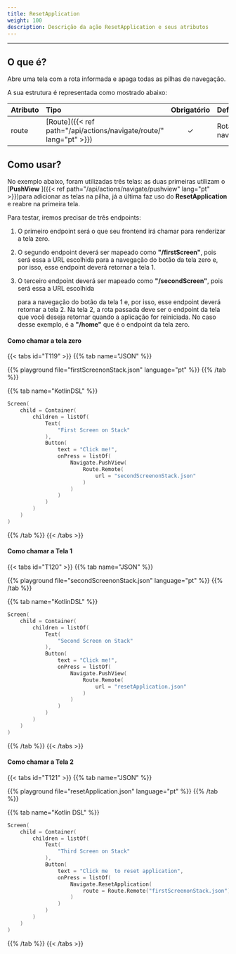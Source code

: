 ```yaml
---
title: ResetApplication
weight: 100
description: Descrição da ação ResetApplication e seus atributos
---
```


---

## O que é? <a id="definicao"></a>

Abre uma tela com a rota informada e apaga todas as pilhas de navegação.

A sua estrutura é representada como mostrado abaixo:

| **Atributo** | **Tipo**                                        | Obrigatório | **Definição**      |
| :----------- | :---------------------------------------------- | :---------: | :----------------- |
| route        | ​[Route]({{< ref path="/api/actions/navigate/route/" lang="pt" >}})​ |      ✓      | Rota de navegação. |

## Como usar?

No exemplo abaixo, foram utilizadas três telas: as duas primeiras utilizam o [**PushView** ]({{< ref path="/api/actions/navigate/pushview" lang="pt" >}})para adicionar as telas na pilha, já a última faz uso do **ResetApplication** e reabre na primeira tela.

Para testar, iremos precisar de três endpoints:

1. O primeiro endpoint será o que seu frontend irá chamar para renderizar a tela zero.
2. O segundo endpoint deverá ser mapeado como **"/firstScreen"**, pois será essa a URL escolhida para a navegação do botão da tela zero e, por isso, esse endpoint deverá retornar a tela 1.
3. O terceiro endpoint deverá ser mapeado como **"/secondScreen"**, pois será essa a URL escolhida

   para a navegação do botão da tela 1 e, por isso, esse endpoint deverá retornar a tela 2. Na tela 2, a rota passada deve ser o endpoint da tela que você deseja retornar quando a aplicação for reiniciada. No caso desse exemplo, é a **"/home"** que é o endpoint da tela zero.

#### Como chamar a tela zero

{{< tabs id="T119" >}}
{{% tab name="JSON" %}}

<!-- json-playground:firstScreenonStack.json
{
  "_beagleComponent_" : "beagle:screenComponent",
  "child" : {
    "_beagleComponent_" : "beagle:container",
    "children" : [ {
      "_beagleComponent_" : "beagle:text",
      "text" : "First Screen on Stack"
    }, {
      "_beagleComponent_" : "beagle:button",
      "text" : "Click me!",
      "onPress" : [ {
        "_beagleAction_" : "beagle:pushView",
        "route" : {
          "url" : "secondScreenonStack.json",
          "shouldPrefetch" : false
        }
      } ]
    } ]
  }
}
-->

{{% playground file="firstScreenonStack.json" language="pt" %}}
{{% /tab %}}

{{% tab name="KotlinDSL" %}}

```kotlin
Screen(
    child = Container(
        children = listOf(
            Text(
                "First Screen on Stack"
            ),
            Button(
                text = "Click me!",
                onPress = listOf(
                    Navigate.PushView(
                        Route.Remote(
                            url = "secondScreenonStack.json"
                        )
                    )
                )
            )
        )
    )
)
```

{{% /tab %}}
{{< /tabs >}}

#### Como chamar a Tela 1

{{< tabs id="T120" >}}
{{% tab name="JSON" %}}

<!-- json-playground:secondScreenonStack.json
{
  "_beagleComponent_" : "beagle:screenComponent",
  "child" : {
    "_beagleComponent_" : "beagle:container",
    "children" : [ {
      "_beagleComponent_" : "beagle:text",
      "text" : "Second Screen on Stack"
    }, {
      "_beagleComponent_" : "beagle:button",
      "text" : "Click me!",
      "onPress" : [ {
        "_beagleAction_" : "beagle:pushView",
        "route" : {
          "url" : "resetApplication.json",
          "shouldPrefetch" : false
        }
      } ]
    } ]
  }
}
-->

{{% playground file="secondScreenonStack.json" language="pt" %}}
{{% /tab %}}

{{% tab name="KotlinDSL" %}}

```kotlin
Screen(
    child = Container(
        children = listOf(
            Text(
                "Second Screen on Stack"
            ),
            Button(
                text = "Click me!",
                onPress = listOf(
                    Navigate.PushView(
                        Route.Remote(
                            url = "resetApplication.json"
                        )
                    )
                )
            )
        )
    )
)
```

{{% /tab %}}
{{< /tabs >}}

#### Como chamar a Tela 2

{{< tabs id="T121" >}}
{{% tab name="JSON" %}}

<!-- json-playground:resetApplication.json
{
  "_beagleComponent_" : "beagle:screenComponent",
  "child" : {
    "_beagleComponent_" : "beagle:container",
    "children" : [ {
      "_beagleComponent_" : "beagle:text",
      "text" : "Third Screen on Stack"
    }, {
      "_beagleComponent_" : "beagle:button",
      "text" : "Click me to go to reset application",
      "onPress" : [ {
        "_beagleAction_" : "beagle:resetApplication",
        "route" : {
          "url" : "firstScreenonStack.json",
          "shouldPrefetch" : false
        }
      } ]
    } ]
  }
}
-->

{{% playground file="resetApplication.json" language="pt" %}}
{{% /tab %}}

{{% tab name="Kotlin DSL" %}}

```kotlin
Screen(
    child = Container(
        children = listOf(
            Text(
                "Third Screen on Stack"
            ),
            Button(
                text = "Click me  to reset application",
                onPress = listOf(
                    Navigate.ResetApplication(
                        route = Route.Remote("firstScreenonStack.json")
                    )
                )
            )
        )
    )
)
```

{{% /tab %}}
{{< /tabs >}}
